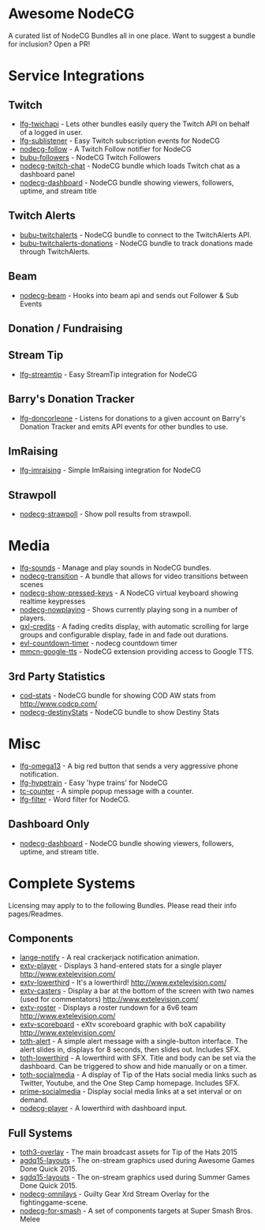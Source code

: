 # Awesome NodeCG

A curated list of NodeCG Bundles all in one place. Want to suggest a bundle for inclusion? Open a PR!

# Service Integrations

## Twitch
* [lfg-twichapi](https://github.com/SupportClass/lfg-twitchapi) - Lets other bundles easily query the Twitch API on behalf of a logged in user.
* [lfg-sublistener](https://github.com/SupportClass/lfg-sublistener) - Easy Twitch subscription events for NodeCG
* [nodecg-follow](https://github.com/Tam/nodecg-follow) - A Twitch Follow notifier for NodeCG
* [bubu-followers](https://github.com/eaceaser/bubu-followers) - NodeCG Twitch Followers
* [nodecg-twitch-chat](https://github.com/denolfe/nodecg-twitch-chat) - NodeCG bundle which loads Twitch chat as a dashboard panel
* [nodecg-dashboard](https://github.com/denolfe/nodecg-dashboard) - NodeCG bundle showing viewers, followers, uptime, and stream title

## Twitch Alerts
* [bubu-twitchalerts](https://github.com/eaceaser/bubu-twitchalerts) - NodeCG bundle to connect to the TwitchAlerts API.
* [bubu-twitchalerts-donations](https://github.com/eaceaser/bubu-twitchalerts-donations) - NodeCG bundle to track donations made through TwitchAlerts.

## Beam
* [nodecg-beam](https://github.com/rfox90/nodecg-beam) - Hooks into beam api and sends out Follower & Sub Events

## Donation / Fundraising

## Stream Tip

* [lfg-streamtip](https://github.com/SupportClass/lfg-streamtip) - Easy StreamTip integration for NodeCG

## Barry's Donation Tracker
* [lfg-doncorleone](https://github.com/SupportClass/lfg-doncorleone) - Listens for donations to a given account on Barry's Donation Tracker and emits API events for other bundles to use.

## ImRaising
* [lfg-imraising](https://github.com/SupportClass/lfg-imraising) - Simple ImRaising integration for NodeCG

## Strawpoll
* [nodecg-strawpoll](https://github.com/Suyooo/nodecg-strawpoll) - Show poll results from strawpoll. 

# Media

* [lfg-sounds](https://github.com/SupportClass/lfg-sounds) - Manage and play sounds in NodeCG bundles.
* [nodecg-transition](https://github.com/Tam/nodecg-transition) - A bundle that allows for video transitions between scenes
* [nodecg-show-pressed-keys](https://github.com/denolfe/nodecg-show-pressed-keys) - A NodeCG virtual keyboard showing realtime keypresses
* [nodecg-nowplaying](https://github.com/Suyooo/nodecg-nowplaying) - Shows currently playing song in a number of players.
* [gxl-credits](https://github.com/nodecg/nodecg-samples/tree/master/gxl-credits) - A fading credits display, with automatic scrolling for large groups and configurable display, fade in and fade out durations.
* [evl-countdown-timer](https://github.com/erynnb/evl-countdown-timer) - nodecg countdown timer
* [mmcn-google-tts](https://github.com/MattMcNam/mmcn-google-tts) - NodeCG extension providing access to Google TTS.

## 3rd Party Statistics 
* [cod-stats](https://github.com/denolfe/cod-stats) - NodeCG bundle for showing COD AW stats from http://www.codcp.com/
* [nodecg-destinyStats](https://github.com/nomad980/nodecg-destinyStats/tree/master/view) - NodeCG bundle to show Destiny Stats

# Misc

* [lfg-omega13](https://github.com/SupportClass/lfg-omega13) - A big red button that sends a very aggressive phone notification.
* [lfg-hypetrain](https://github.com/SupportClass/lfg-hypetrain) - Easy 'hype trains' for NodeCG
* [tc-counter](https://github.com/SpikeHimself/nodecg-packages/tree/master/tc-counter) - A simple popup message with a counter.
* [lfg-filter](https://github.com/SupportClass/lfg-filter) - Word filter for NodeCG.

## Dashboard Only
* [nodecg-dashboard](https://github.com/denolfe/nodecg-dashboard) - NodeCG bundle showing viewers, followers, uptime, and stream title.


# Complete Systems
Licensing may apply to to the following Bundles. Please read their info pages/Readmes.

## Components

* [lange-notify](https://github.com/Lange/lange-notify) - A real crackerjack notification animation.
* [extv-player](https://github.com/Lange/extv-player) - Displays 3 hand-entered stats for a single player http://www.extelevision.com/	
* [extv-lowerthird](https://github.com/Lange/extv-lowerthird) - It's a lowerthird! http://www.extelevision.com/	
* [extv-casters](https://github.com/Lange/extv-casters) - Display a bar at the bottom of the screen with two names (used for commentators) http://www.extelevision.com/
* [extv-roster](https://github.com/Lange/extv-roster) - Displays a roster rundown for a 6v6 team http://www.extelevision.com/
* [extv-scoreboard](https://github.com/Lange/extv-scoreboard) - eXtv scoreboard graphic with boX capability http://www.extelevision.com/
* [toth-alert](https://github.com/nodecg/nodecg-samples/tree/master/toth-alert) - A simple alert message with a single-button interface. The alert slides in, displays for 8 seconds, then slides out. Includes SFX.
* [toth-lowerthird](https://github.com/nodecg/nodecg-samples/tree/master/toth-lowerthird) - A lowerthird with SFX. Title and body can be set via the dashboard. Can be triggered to show and hide manually or on a timer.
* [toth-socialmedia](https://github.com/nodecg/nodecg-samples/tree/master/toth-socialmedia) - A display of Tip of the Hats social media links such as Twitter, Youtube, and the One Step Camp homepage. Includes SFX.
* [prime-socialmedia](https://github.com/probableprime/prime-socialmedia) - Display social media links at a set interval or on demand. 
* [nodecg-player](https://github.com/timroejr/nodecg-player) - A lowerthird with dashboard input.

## Full Systems
* [toth3-overlay](https://github.com/TipoftheHats/toth3-overlay) - The main broadcast assets for Tip of the Hats 2015
* [agdq15-layouts](https://github.com/GamesDoneQuick/agdq15-layouts) - The on-stream graphics used during Awesome Games Done Quick 2015.
* [sgdq15-layouts](https://github.com/GamesDoneQuick/sgdq15-layouts) - The on-stream graphics used during Summer Games Done Quick 2015.
* [nodecg-omnilays](https://github.com/Charleon/nodecg-omnilays) - Guilty Gear Xrd Stream Overlay for the fightinggame-scene.
* [nodecg-for-smash](https://github.com/mparkms/nodecg-for-smash) - A set of components targets at Super Smash Bros. Melee

